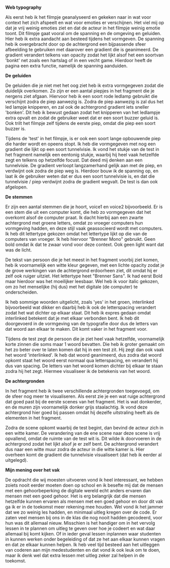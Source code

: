 **Web typography**

Als eerst heb ik het filmpje geanalyseerd en gekeken naar in wat voor context het zich afspeelt en wat voor emoties er verschijnen. 
Het viel mij op dat je vrij weinig emoties ziet en dat de acteur in het filmpje weinig emotie toont. Dit filmpje gaat vooral om de spanning en de omgeving en geluiden. 
Hier heb ik extra aandacht aan besteed tijdens het vormgeven. De spanning heb ik overgebracht door op de achtergrond een bijpassende sfeer afbeelding te gebruiken met daarover een gradient die is geanimeerd. 
De gradient verandert telkens van opacity zodat het lijkt alsof het een soortvan 'bonkt' net zoals een hartslag of in een vecht game. Hierdoor heeft de pagina een extra functie, namelijk de spanning aanduiden.

**De geluiden**

De geluiden die je niet met het oog ziet heb ik extra vormgegeven zodat die duidelijk overkomen. Zo zijn er een aantal piepjes in het fragment die je nergens ziet afgaan. 
Hiervoor heb ik een soort rode ledlamp gebruikt die verschijnt zodra de piep aanwezig is. Zodra de piep aanwezig is zal dus het led lampje knipperen, en zal ook de achtergrond gradient iets sneller 'bonken'. Dit heb ik bewust gedaan zodat het knipperen van het ledlampje extra opvalt en zodat de gebruiker weet dat er een soort buzzer geluid is. Ook trilt het filmpje zelf tijdens de eerste piep, omdat die piep een soort buzzer is.

Tijdens de 'test' in het filmpje, is er ook een soort lange opbouwende piep die harder wordt en opeens stopt. Ik heb die vormgegeven met nog een gradient die lijkt op een soort tunnelvisie. 
Ik vond het stukje van de test in het fragment namelijk een eentonig stukje, waarbij hij heel vaak hetzelfde zegt en telkens op hetzelfde focust. Dat deed mij denken aan een tunnelvisie.
De gradient verloopt langzamerhand gelijk aan met de piep, en verdwijnt ook zodra de piep weg is. Hierdoor bouw ik de spanning op, en laat ik de gebruiker weten dat er dus een soort tunnelvisie is, en dat die tunnelvisie / piep verdwijnt zodra de gradient wegvalt. De test is dan ook afgelopen.

**De stemmen**

Er zijn een aantal stemmen die je hoort, voice1 en voice2 bijvoorbeeld. Er is een stem die uit een computer komt, die heb zo vormgegeven dat het overkomt alsof de computer praat. Ik dacht hierbij aan een zwarte achtergrond met groene letters, omdat zo vroeger computers hun vormgeving hadden, en deze stijl vaak geassocieerd wordt met computers. Ik heb dit lettertype gekozen omdat het lettertype lijkt op die van de computers van vroeger. Ik heb hiervoor "Brenner Mono" gebruikt. Geen bold omdat ik dat te zwaar vond voor deze context. Ook geen light want dat was de licht. 

De tekst van persoon die je het meest in het fragment voorbij ziet komen, heb ik voornamelijk een witte kleur gegeven, met een lichte opacity zodat je de grove werkingen van de achtergrond erdoorheen ziet, dit omdat hij er zelf ook ruiger uitziet. Het lettertype heet "Brenner Sans". Ik had eerst Bold maar hierdoor was het moeilijker leesbaar. Wel heb ik voor italic gekozen, om zo het menselijke (hij dus) met het digitale (de computer) te onderscheiden. 

Ik heb sommige woorden uitgelicht, zoals 'yes' in het groen, interlinked bijvoorbeeld wat dikker en daarbij heb ik ook de letterspacing verandert zodat het wat dichter op elkaar staat. Dit heb ik expres gedaan omdat interlinked betekent dat je met elkaar verbonden bent. Ik heb dit doorgevoerd in de vormgeving van de typografie door dus de letters van dat woord aan elkaar te maken. Dit komt vaker in het fragment voor. 

Tijdens de test zegt de persoon die je ziet heel vaak hetzelfde, voornamelijk korte zinnen die soms maar 1 woord bevatten. Die heb ik groter gemaakt om het zo beter over te laten komen dat hij in een test zit. Hij zegt dan ook vaak het woord 'interlinked'. Ik heb dat woord geanimeerd, dus zodra dat woord opkomt staat het woord eerst normaal qua letterspacing, en verandert hij dus van spacing. De letters van het woord komen dichter bij elkaar te staan zodra hij het zegt. Hiermee visualiseer ik de betekenis van het woord.

**De achtergronden**

In het fragment heb ik twee verschillende achtergronden toegevoegd, om de sfeer nog meer te visualiseren. Als eerst zie je een wat ruige achtergrond dat goed past bij de eerste scenes van het fragment. Het is wat donkerder, en de muren zijn voornamelijk donker grijs staalachtig. Ik vond deze achtergrond hier goed bij passen omdat hij dezelfe uitstraling heeft als de elementen in het fragment. 

Zodra de scene opkomt waarbij de test begint, dan bevind de acteur zich in een witte kamer. De verandering van de ene scene naar deze scene is vrij opvallend, omdat de ruimte van de test wit is. Dit wilde ik doorvoeren in de achtergrond zodat het lijkt alsof je er zelf bent. De achtergrond verandert dus naar een witte muur zodra de acteur in die witte kamer is. Hier overheen komt de gradient die tunnelvisie visualiseert (dat heb ik eerder al uitgelegd).



**Mijn mening over het vak**

De opdracht die wij moesten uitvoeren vond ik heel interessant, we hebben zoiets nooit eerder moeten doen op school en ik besefte mij dat de mensen met een gehoorbeperking de digitale wereld echt anders ervaren dan mensen met een goed gehoor. Het is erg belangrijk dat die mensen hetzelfde kunnen ervaren als mensen met een goed gehoor en door dit vak ga ik er in de toekomst meer rekening mee houden. Wel vond ik het jammer dat we zo weinig les hadden, en minimaal uitleg kregen over de code. Er zaten veel mensen bij ons in de klas die nog nooit hadden gecodeerd, voor hun was dit allemaal nieuw. Misschien is het handiger om in het vervolg lessen in te plannen om uitleg te geven over hoe je codeert en wat daar allemaal bij komt kijken. 
Of in ieder geval lessen inplannen waar studenten in kunnen werken onder begeleiding of dat ze het aan elkaar kunnen vragen en dat ze elkaar kunnen helpen. Ik heb veel tijd besteed aan het uitleggen van coderen aan mijn medestudenten en dat vond ik ook leuk om te doen, maar ik denk wel dat extra lessen met uitleg zeker zal helpen in de toekomst.
